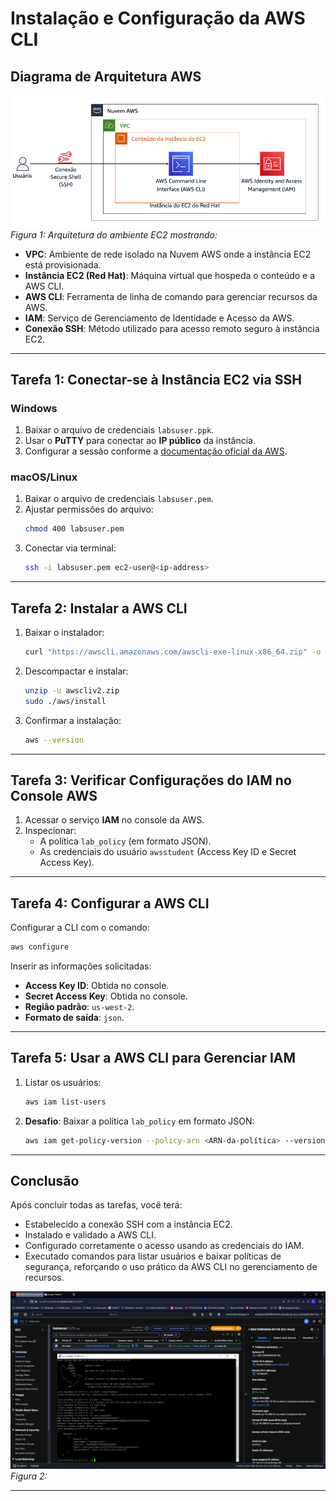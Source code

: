 # Instalação e Configuração da AWS CLI

## Diagrama de Arquitetura AWS

![Arquitetura do Laboratório](../imagens/archi_diagram.png)  
*Figura 1: Arquitetura do ambiente EC2 mostrando:*

- **VPC**: Ambiente de rede isolado na Nuvem AWS onde a instância EC2 está provisionada.
- **Instância EC2 (Red Hat)**: Máquina virtual que hospeda o conteúdo e a AWS CLI.
- **AWS CLI**: Ferramenta de linha de comando para gerenciar recursos da AWS.
- **IAM**: Serviço de Gerenciamento de Identidade e Acesso da AWS.
- **Conexão SSH**: Método utilizado para acesso remoto seguro à instância EC2.

---

## Tarefa 1: Conectar-se à Instância EC2 via SSH

### **Windows**
1. Baixar o arquivo de credenciais `labsuser.ppk`.
2. Usar o **PuTTY** para conectar ao **IP público** da instância.
3. Configurar a sessão conforme a [documentação oficial da AWS](https://docs.aws.amazon.com/AWSEC2/latest/UserGuide/putty.html).

### **macOS/Linux**
1. Baixar o arquivo de credenciais `labsuser.pem`.
2. Ajustar permissões do arquivo:
   ```bash
   chmod 400 labsuser.pem
   ```
3. Conectar via terminal:
   ```bash
   ssh -i labsuser.pem ec2-user@<ip-address>
   ```

---

## Tarefa 2: Instalar a AWS CLI

1. Baixar o instalador:
   ```bash
   curl "https://awscli.amazonaws.com/awscli-exe-linux-x86_64.zip" -o "awscliv2.zip"
   ```
2. Descompactar e instalar:
   ```bash
   unzip -u awscliv2.zip
   sudo ./aws/install
   ```
3. Confirmar a instalação:
   ```bash
   aws --version
   ```

---

## Tarefa 3: Verificar Configurações do IAM no Console AWS

1. Acessar o serviço **IAM** no console da AWS.
2. Inspecionar:
   - A política `lab_policy` (em formato JSON).
   - As credenciais do usuário `awsstudent` (Access Key ID e Secret Access Key).

---

## Tarefa 4: Configurar a AWS CLI

Configurar a CLI com o comando:
```bash
aws configure
```
Inserir as informações solicitadas:
- **Access Key ID**: Obtida no console.
- **Secret Access Key**: Obtida no console.
- **Região padrão**: `us-west-2`.
- **Formato de saída**: `json`.

---

## Tarefa 5: Usar a AWS CLI para Gerenciar IAM

1. Listar os usuários:
   ```bash
   aws iam list-users
   ```
2. **Desafio**: Baixar a política `lab_policy` em formato JSON:
   ```bash
   aws iam get-policy-version --policy-arn <ARN-da-política> --version-id v1 > lab_policy.json
   ```

---

## Conclusão

Após concluir todas as tarefas, você terá:
- Estabelecido a conexão SSH com a instância EC2.
- Instalado e validado a AWS CLI.
- Configurado corretamente o acesso usando as credenciais do IAM.
- Executado comandos para listar usuários e baixar políticas de segurança, reforçando o uso prático da AWS CLI no gerenciamento de recursos.

![Arquitetura do Laboratório](../imagens/lab-scenario03.PNG)  
*Figura 2:*

---

